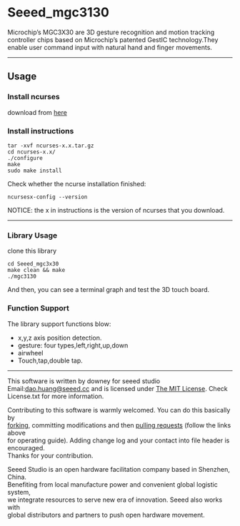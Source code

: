 # Seeed_mgc3130
Microchip’s MGC3X30 are 3D gesture recognition and motion tracking controller chips based on Microchip’s patented GestIC technology.They enable user command input with natural hand and finger movements.

*** 
## Usage
### Install ncurses
download from [here](https://invisible-mirror.net/archives/ncurses/) 

### Install instructions

	tar -xvf ncurses-x.x.tar.gz
	cd ncurses-x.x/
	./configure
	make
	sudo make install

Check whether the ncurse installation finished:

	ncursesx-config --version

NOTICE: the x in instructions is the version of ncurses that you download.

***
### Library Usage
clone this library

	cd Seeed_mgc3x30
	make clean && make
	./mgc3130
And then, you can see a terminal graph and test the 3D touch board.

### Function Support
The library support functions blow:
* x,y,z axis position detection.
* gesture: four types,left,right,up,down
* airwheel
* Touch,tap,double tap. 


***
This software is written by downey  for seeed studio<br>
Email:dao.huang@seeed.cc
and is licensed under [The MIT License](http://opensource.org/licenses/mit-license.php). Check License.txt for more information.<br>

Contributing to this software is warmly welcomed. You can do this basically by<br>
[forking](https://help.github.com/articles/fork-a-repo), committing modifications and then [pulling requests](https://help.github.com/articles/using-pull-requests) (follow the links above<br>
for operating guide). Adding change log and your contact into file header is encouraged.<br>
Thanks for your contribution.

Seeed Studio is an open hardware facilitation company based in Shenzhen, China. <br>
Benefiting from local manufacture power and convenient global logistic system, <br>
we integrate resources to serve new era of innovation. Seeed also works with <br>
global distributors and partners to push open hardware movement.<br>














